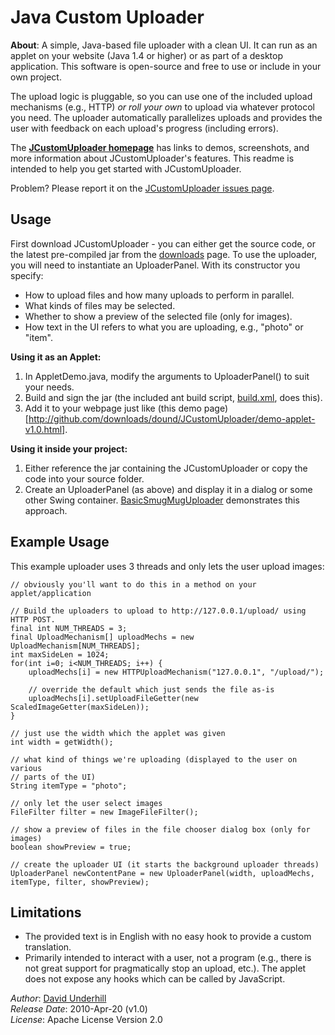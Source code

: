 Java Custom Uploader
=

__About__: A simple, Java-based file uploader with a clean UI.  It can run as an
applet on your website (Java 1.4 or higher) or as part of a desktop application.
This software is open-source and free to use or include in your own project.

The upload logic is pluggable, so you can use one of the included upload
mechanisms (e.g., HTTP) _or roll your own_ to upload via whatever protocol you
need.  The uploader automatically parallelizes uploads and provides the user
with feedback on each upload's progress (including errors).

The [__JCustomUploader homepage__](http://www.dound.com/projects/jcustomuploader/) 
has links to demos, screenshots, and more information about JCustomUploader's 
features.  This readme is intended to help you get started with JCustomUploader.

Problem?  Please report it on the [JCustomUploader issues
page](http://github.com/dound/JCustomUploader/issues).


Usage
-
First download JCustomUploader - you can either get the source code, or the
latest pre-compiled jar from the [downloads](http://github.com/dound/JCustomUploader/downloads)
page.  To use the uploader, you will need to instantiate an UploaderPanel.  With
its constructor you specify:

  - How to upload files and how many uploads to perform in parallel.
  - What kinds of files may be selected.
  - Whether to show a preview of the selected file (only for images).
  - How text in the UI refers to what you are uploading, e.g., "photo" or "item".


**Using it as an Applet:**

  1. In AppletDemo.java, modify the arguments to UploaderPanel() to suit
     your needs.
  1. Build and sign the jar (the included ant build script, [build.xml](http://github.com/dound/JCustomUploader/blob/master/build.xml), does this).
  1. Add it to your webpage just like (this demo page)[http://github.com/downloads/dound/JCustomUploader/demo-applet-v1.0.html].


**Using it inside your project:**

  1. Either reference the jar containing the JCustomUploader or copy the code
     into your source folder.
  1. Create an UploaderPanel (as above) and display it in a dialog or some
     other Swing container.  [BasicSmugMugUploader](http://github.com/dound/JCustomUploader/blob/master/src/uploader/demo/BasicSmugMugUploader.java)
     demonstrates this approach.


Example Usage
-
This example uploader uses 3 threads and only lets the user upload images:

    // obviously you'll want to do this in a method on your applet/application

    // Build the uploaders to upload to http://127.0.0.1/upload/ using HTTP POST.
    final int NUM_THREADS = 3;
    final UploadMechanism[] uploadMechs = new UploadMechanism[NUM_THREADS];
    int maxSideLen = 1024;
    for(int i=0; i<NUM_THREADS; i++) {
        uploadMechs[i] = new HTTPUploadMechanism("127.0.0.1", "/upload/");

        // override the default which just sends the file as-is
        uploadMechs[i].setUploadFileGetter(new ScaledImageGetter(maxSideLen));
    }

    // just use the width which the applet was given
    int width = getWidth();

    // what kind of things we're uploading (displayed to the user on various
    // parts of the UI)
    String itemType = "photo";

    // only let the user select images
    FileFilter filter = new ImageFileFilter();

    // show a preview of files in the file chooser dialog box (only for images)
    boolean showPreview = true;

    // create the uploader UI (it starts the background uploader threads)
    UploaderPanel newContentPane = new UploaderPanel(width, uploadMechs, itemType, filter, showPreview);


Limitations
-
  * The provided text is in English with no easy hook to provide a custom
    translation.
  * Primarily intended to interact with a user, not a program (e.g., there is
    not great support for pragmatically stop an upload, etc.).  The applet does
    not expose any hooks which can be called by JavaScript.


_Author_: [David Underhill](http://www.dound.com)  
_Release Date_: 2010-Apr-20 (v1.0)  
_License_: Apache License Version 2.0  
